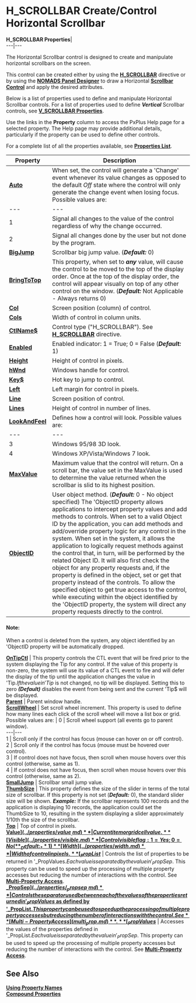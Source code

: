 # H_SCROLLBAR Create/Control Horizontal Scrollbar

**H_SCROLLBAR Properties**|   
---|---  
  
The Horizontal Scrollbar control is designed to create and manipulate horizontal scrollbars on the screen.

This control can be created either by using the **[H_SCROLLBAR](../directives/h_scrollbar.md)** directive or by using the **[NOMADS Panel Designer](../NOMADS%20Graphical%20Application/Panel%20Designer/Introduction.md)** to draw a Horizontal **[Scrollbar Control](../NOMADS%20Graphical%20Application/Creating%20Panel%20Controls/Scrollbar%20Controls/Overview.md)** and apply the desired attributes.

Below is a list of properties used to define and manipulate Horizontal Scrollbar controls. For a list of properties used to define **_Vertical_** Scrollbar controls, see **[V_SCROLLBAR Properties](vscrollbar_properties.md)**.

Use the links in the **Property** column to access the PxPlus Help page for a selected property. The Help page may provide additional details, particularly if the property can be used to define other controls.

For a complete list of all the properties available, see **[Properties List](properties_list.md)**.

**Property** |  **Description**  
---|---  
**[Auto](../properties/auto.md)** |  When set, the control will generate a 'Change' event whenever its value changes as opposed to the default _Off_ state where the control will only generate the change event when losing focus. Possible values are: |  0 |  Only signal change when exiting the control or on special event such as double click/Enter. **_(Default)_**  
---|---  
1 |  Signal all changes to the value of the control regardless of why the change occurred.  
2 |  Signal all changes done by the user but not done by the program.  
**[BigJump](../properties/bigjump.md)** |  Scrollbar big jump value. (**_Default:_** 0)  
**[BringToTop](../properties/bringtotop.md)** |  This property, when set to **_any_** value, will cause the control to be moved to the top of the display order. Once at the top of the display order, the control will appear visually on top of any other control on the window. (**_Default:_** Not Applicable - Always returns 0)  
**[Col](../properties/col.md)** |  Screen position (column) of control.  
**[Cols](../properties/cols.md)** |  Width of control in column units.  
**[CtlName$](../properties/ctlname_.md)** |  Control type ("H_SCROLLBAR"). See **[H_SCROLLBAR](../directives/h_scrollbar.md)** directive.  
**[Enabled](../properties/enabled.md)** |  Enabled indicator: 1 = True; 0 = False (**_Default:_** 1)  
**[Height](../properties/height.md)** |  Height of control in pixels.  
**[hWnd](../properties/hwnd.md)** |  Windows handle for control.  
**[Key$](../properties/key_.md)** |  Hot key to jump to control.  
**[Left](../properties/left.md)** |  Left margin for control in pixels.  
**[Line](../properties/line.md)** |  Screen position of control.  
**[Lines](../properties/lines.md)** |  Height of control in number of lines.  
**[LookAndFeel](../properties/lookandfeel.md)** |  Defines how a control will look. Possible values are: |  2 |  Old Windows 3.1 2D look.  
---|---  
3 |  Windows 95/98 3D look.  
4 |  Windows XP/Vista/Windows 7 look.  
**[MaxValue](../properties/maxvalue.md)** |  Maximum value that the control will return. On a scroll bar, the value set in the MaxValue is used to determine the value returned when the scrollbar is slid to its highest position.  
**[ObjectID](../properties/objectid.md)** |  User object method. (**_Default:_** 0 - No object specified) The 'ObjectID property allows applications to intercept property values and add methods to controls. When set to a valid Object ID by the application, you can add methods and add/override property logic for any control in the system. When set in the system, it allows the application to logically request methods against the control that, in turn, will be performed by the related Object ID. It will also first check the object for any property requests and, if the property is defined in the object, set or get that property instead of the controls. To allow the specified object to get true access to the control, while executing within the object identified by the 'ObjectID property, the system will direct any property requests directly to the control.

#### **Note:**  
When a control is deleted from the system, any object identified by an 'ObjectID property will be automatically dropped.  
  
**[OnTipCtl](../properties/ontipctl.md)** |  This property controls the CTL event that will be fired prior to the system displaying the Tip for any control. If the value of this property is non-zero, the system will use its value of a CTL event to fire and will defer the display of the tip until the application changes the value in 'Tip$. If the value in 'Tip$ is not changed, no tip will be displayed. Setting this to zero **_(Default)_** disables the event from being sent and the current 'Tip$ will be displayed.  
**[Parent](../properties/parent.md)** |  Parent window handle.  
**[ScrollWheel](../properties/scrollwheel.md)** |  Set scroll wheel increment. This property is used to define how many lines each click of the scroll wheel will move a list box or grid. Possible values are: |  0 |  Scroll wheel support (all events go to parent window).  
---|---  
1 |  Scroll only if the control has focus (mouse can hover on or off control).  
2 |  Scroll only if the control has focus (mouse must be hovered over control).  
3 |  If control does not have focus, then scroll when mouse hovers over this control (otherwise, same as 1).  
4 |  If control does not have focus, then scroll when mouse hovers over this control (otherwise, same as 2).  
**[SmallJump](../properties/smalljump.md)** |  Scrollbar small jump value.  
**[ThumbSize](../properties/thumbsize.md)** |  This property defines the size of the slider in terms of the total size of scrollbar. If this property is not set (**_Default:_** 0), the standard slider size will be shown. **_Example:_** If the scrollbar represents 100 records and the application is displaying 10 records, the application could set the ThumbSize to 10, resulting in the system displaying a slider approximately 1/10th the size of the scrollbar.  
**[Top](../properties/top.md)** |  Top of control in pixels.  
**[Value$](../properties/value_.md)** |  Current item or grid cell value.  
**[Visible](../properties/visible.md)** |  Control visible flag: 1 = Yes; 0 = No (**_Default:_** 1)  
**[Width](../properties/width.md)** |  Width of control in pixels.  
**[_PropList$](../properties/_proplist_.md)** |  Controls the list of properties to be returned in '_PropValues$. Each value is separated by the value in '_PropSep$. This property can be used to speed up the processing of multiple property accesses but reducing the number of interactions with the control. See **[Multi-Property Access](multi_prop.md)**.  
**[_PropSep$](../properties/_propsep_.md)** |  Controls the separator used between each of the values of the properties returned in '_PropValues$ as defined by '_PropList$. This property can be used to speed up the processing of multiple property accesses but reducing the number of interactions with the control. See **[Multi-Property Access](multi_prop.md)**.  
**[_PropValues$](../properties/_propvalue_.md)** |  Accesses the values of the properties defined in '_PropList$. Each value is separated by the value in '_PropSep$. This property can be used to speed up the processing of multiple property accesses but reducing the number of interactions with the control. See **[Multi-Property Access](multi_prop.md)**.  
  
## See Also

**[Using Property Names](../control_object_properties.htm#Mark1)**  
**[Compound Properties](compound_properties.md)**

